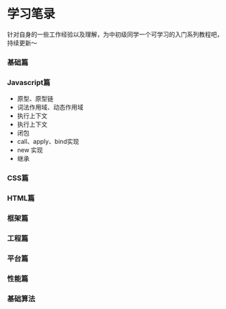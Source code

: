# 学习笔录
针对自身的一些工作经验以及理解，为中初级同学一个可学习的入门系列教程吧，持续更新～
### 基础篇


### Javascript篇
- 原型、原型链
- 词法作用域、动态作用域
- 执行上下文
- 执行上下文
- 闭包
- call、apply、bind实现
- new 实现
- 继承

### CSS篇


### HTML篇


### 框架篇


### 工程篇


### 平台篇


### 性能篇


### 基础算法
